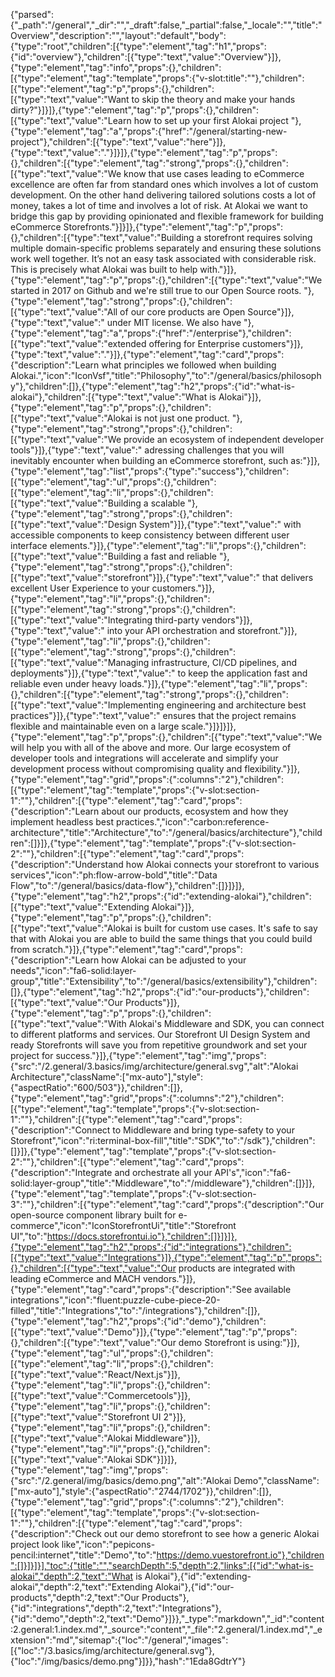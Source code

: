 {"parsed":{"_path":"/general","_dir":"","_draft":false,"_partial":false,"_locale":"","title":"Overview","description":"","layout":"default","body":{"type":"root","children":[{"type":"element","tag":"h1","props":{"id":"overview"},"children":[{"type":"text","value":"Overview"}]},{"type":"element","tag":"info","props":{},"children":[{"type":"element","tag":"template","props":{"v-slot:title":""},"children":[{"type":"element","tag":"p","props":{},"children":[{"type":"text","value":"Want to skip the theory and make your hands dirty?"}]}]},{"type":"element","tag":"p","props":{},"children":[{"type":"text","value":"Learn how to set up your first Alokai project "},{"type":"element","tag":"a","props":{"href":"/general/starting-new-project"},"children":[{"type":"text","value":"here"}]},{"type":"text","value":"."}]}]},{"type":"element","tag":"p","props":{},"children":[{"type":"element","tag":"strong","props":{},"children":[{"type":"text","value":"We know that use cases leading to eCommerce excellence are often far from standard ones which involves a lot of custom development. On the other hand delivering tailored solutions costs a lot of money, takes a lot of time and involves a lot of risk. At Alokai we want to bridge this gap by providing opinionated and flexible framework for building eCommerce Storefronts."}]}]},{"type":"element","tag":"p","props":{},"children":[{"type":"text","value":"Building a storefront requires solving multiple domain-specific problems separately and ensuring these solutions work well together. It’s not an easy task associated with considerable risk. This is precisely what Alokai was built to help with."}]},{"type":"element","tag":"p","props":{},"children":[{"type":"text","value":"We started in 2017 on Github and we're still true to our Open Source roots. "},{"type":"element","tag":"strong","props":{},"children":[{"type":"text","value":"All of our core products are Open Source"}]},{"type":"text","value":" under MIT license. We also have "},{"type":"element","tag":"a","props":{"href":"/enterprise"},"children":[{"type":"text","value":"extended offering for Enterprise customers"}]},{"type":"text","value":"."}]},{"type":"element","tag":"card","props":{"description":"Learn what principles we followed when building Alokai.","icon":"IconVsf","title":"Philosophy","to":"/general/basics/philosophy"},"children":[]},{"type":"element","tag":"h2","props":{"id":"what-is-alokai"},"children":[{"type":"text","value":"What is Alokai"}]},{"type":"element","tag":"p","props":{},"children":[{"type":"text","value":"Alokai is not just one product. "},{"type":"element","tag":"strong","props":{},"children":[{"type":"text","value":"We provide an ecosystem of independent developer tools"}]},{"type":"text","value":" adressing challenges that you will inevitably encounter when building an eCommerce storefront, such as:"}]},{"type":"element","tag":"list","props":{"type":"success"},"children":[{"type":"element","tag":"ul","props":{},"children":[{"type":"element","tag":"li","props":{},"children":[{"type":"text","value":"Building a scalable "},{"type":"element","tag":"strong","props":{},"children":[{"type":"text","value":"Design System"}]},{"type":"text","value":" with accessible components to keep consistency between different user interface elements."}]},{"type":"element","tag":"li","props":{},"children":[{"type":"text","value":"Building a fast and reliable "},{"type":"element","tag":"strong","props":{},"children":[{"type":"text","value":"storefront"}]},{"type":"text","value":" that delivers excellent User Experience to your customers."}]},{"type":"element","tag":"li","props":{},"children":[{"type":"element","tag":"strong","props":{},"children":[{"type":"text","value":"Integrating third-party vendors"}]},{"type":"text","value":" into your API orchestration and storefront."}]},{"type":"element","tag":"li","props":{},"children":[{"type":"element","tag":"strong","props":{},"children":[{"type":"text","value":"Managing infrastructure, CI/CD pipelines, and deployments"}]},{"type":"text","value":" to keep the application fast and reliable even under heavy loads."}]},{"type":"element","tag":"li","props":{},"children":[{"type":"element","tag":"strong","props":{},"children":[{"type":"text","value":"Implementing engineering and architecture best practices"}]},{"type":"text","value":" ensures that the project remains flexible and maintainable even on a large scale."}]}]}]},{"type":"element","tag":"p","props":{},"children":[{"type":"text","value":"We will help you with all of the above and more. Our large ecosystem of developer tools and integrations will accelerate and simplify your development process without compromising quality and flexibility."}]},{"type":"element","tag":"grid","props":{":columns":"2"},"children":[{"type":"element","tag":"template","props":{"v-slot:section-1":""},"children":[{"type":"element","tag":"card","props":{"description":"Learn about our products, ecosystem and how they implement headless best practices.","icon":"carbon:reference-architecture","title":"Architecture","to":"/general/basics/architecture"},"children":[]}]},{"type":"element","tag":"template","props":{"v-slot:section-2":""},"children":[{"type":"element","tag":"card","props":{"description":"Understand how Alokai connects your storefront to various services","icon":"ph:flow-arrow-bold","title":"Data Flow","to":"/general/basics/data-flow"},"children":[]}]}]},{"type":"element","tag":"h2","props":{"id":"extending-alokai"},"children":[{"type":"text","value":"Extending Alokai"}]},{"type":"element","tag":"p","props":{},"children":[{"type":"text","value":"Alokai is built for custom use cases. It's safe to say that with Alokai you are able to build the same things that you could build from scratch."}]},{"type":"element","tag":"card","props":{"description":"Learn how Alokai can be adjusted to your needs","icon":"fa6-solid:layer-group","title":"Extensibility","to":"/general/basics/extensibility"},"children":[]},{"type":"element","tag":"h2","props":{"id":"our-products"},"children":[{"type":"text","value":"Our Products"}]},{"type":"element","tag":"p","props":{},"children":[{"type":"text","value":"With Alokai's Middleware and SDK, you can connect to different platforms and services. Our Storefront UI Design System and ready Storefronts will save you from repetitive groundwork and set your project for success."}]},{"type":"element","tag":"img","props":{"src":"/2.general/3.basics/img/architecture/general.svg","alt":"Alokai Architecture","className":["mx-auto"],"style":{"aspectRatio":"600/503"}},"children":[]},{"type":"element","tag":"grid","props":{":columns":"2"},"children":[{"type":"element","tag":"template","props":{"v-slot:section-1":""},"children":[{"type":"element","tag":"card","props":{"description":"Connect to Middleware and bring type-safety to your Storefront","icon":"ri:terminal-box-fill","title":"SDK","to":"/sdk"},"children":[]}]},{"type":"element","tag":"template","props":{"v-slot:section-2":""},"children":[{"type":"element","tag":"card","props":{"description":"Integrate and orchestrate all your API's","icon":"fa6-solid:layer-group","title":"Middleware","to":"/middleware"},"children":[]}]},{"type":"element","tag":"template","props":{"v-slot:section-3":""},"children":[{"type":"element","tag":"card","props":{"description":"Our open-source component library built for e-commerce","icon":"IconStorefrontUi","title":"Storefront UI","to":"https://docs.storefrontui.io"},"children":[]}]}]},{"type":"element","tag":"h2","props":{"id":"integrations"},"children":[{"type":"text","value":"Integrations"}]},{"type":"element","tag":"p","props":{},"children":[{"type":"text","value":"Our products are integrated with leading eCommerce and MACH vendors."}]},{"type":"element","tag":"card","props":{"description":"See available integrations","icon":"fluent:puzzle-cube-piece-20-filled","title":"Integrations","to":"/integrations"},"children":[]},{"type":"element","tag":"h2","props":{"id":"demo"},"children":[{"type":"text","value":"Demo"}]},{"type":"element","tag":"p","props":{},"children":[{"type":"text","value":"Our demo Storefront is using:"}]},{"type":"element","tag":"ul","props":{},"children":[{"type":"element","tag":"li","props":{},"children":[{"type":"text","value":"React/Next.js"}]},{"type":"element","tag":"li","props":{},"children":[{"type":"text","value":"Commercetools"}]},{"type":"element","tag":"li","props":{},"children":[{"type":"text","value":"Storefront UI 2"}]},{"type":"element","tag":"li","props":{},"children":[{"type":"text","value":"Alokai Middleware"}]},{"type":"element","tag":"li","props":{},"children":[{"type":"text","value":"Alokai SDK"}]}]},{"type":"element","tag":"img","props":{"src":"/2.general/img/basics/demo.png","alt":"Alokai Demo","className":["mx-auto"],"style":{"aspectRatio":"2744/1702"}},"children":[]},{"type":"element","tag":"grid","props":{":columns":"2"},"children":[{"type":"element","tag":"template","props":{"v-slot:section-1":""},"children":[{"type":"element","tag":"card","props":{"description":"Check out our demo storefront to see how a generic Alokai project look like","icon":"pepicons-pencil:internet","title":"Demo","to":"https://demo.vuestorefront.io"},"children":[]}]}]}],"toc":{"title":"","searchDepth":5,"depth":2,"links":[{"id":"what-is-alokai","depth":2,"text":"What is Alokai"},{"id":"extending-alokai","depth":2,"text":"Extending Alokai"},{"id":"our-products","depth":2,"text":"Our Products"},{"id":"integrations","depth":2,"text":"Integrations"},{"id":"demo","depth":2,"text":"Demo"}]}},"_type":"markdown","_id":"content:2.general:1.index.md","_source":"content","_file":"2.general/1.index.md","_extension":"md","sitemap":{"loc":"/general","images":[{"loc":"/3.basics/img/architecture/general.svg"},{"loc":"/img/basics/demo.png"}]}},"hash":"1Eda8GdtrY"}